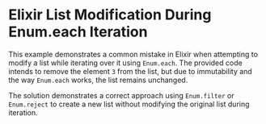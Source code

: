 # Elixir List Modification During Enum.each Iteration

This example demonstrates a common mistake in Elixir when attempting to modify a list while iterating over it using `Enum.each`. The provided code intends to remove the element `3` from the list, but due to immutability and the way `Enum.each` works, the list remains unchanged.

The solution demonstrates a correct approach using `Enum.filter` or `Enum.reject` to create a new list without modifying the original list during iteration.